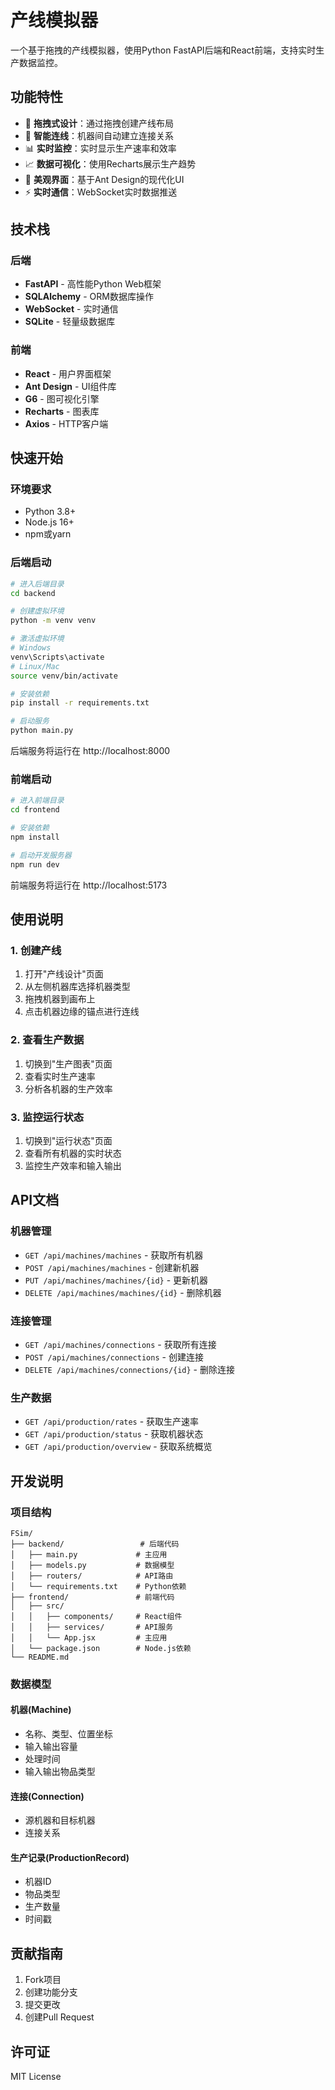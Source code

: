 # 产线模拟器

一个基于拖拽的产线模拟器，使用Python FastAPI后端和React前端，支持实时生产数据监控。

## 功能特性

- 🎯 **拖拽式设计**：通过拖拽创建产线布局
- 🔗 **智能连线**：机器间自动建立连接关系
- 📊 **实时监控**：实时显示生产速率和效率
- 📈 **数据可视化**：使用Recharts展示生产趋势
- 🎨 **美观界面**：基于Ant Design的现代化UI
- ⚡ **实时通信**：WebSocket实时数据推送

## 技术栈

### 后端
- **FastAPI** - 高性能Python Web框架
- **SQLAlchemy** - ORM数据库操作
- **WebSocket** - 实时通信
- **SQLite** - 轻量级数据库

### 前端
- **React** - 用户界面框架
- **Ant Design** - UI组件库
- **G6** - 图可视化引擎
- **Recharts** - 图表库
- **Axios** - HTTP客户端

## 快速开始

### 环境要求
- Python 3.8+
- Node.js 16+
- npm或yarn

### 后端启动

```bash
# 进入后端目录
cd backend

# 创建虚拟环境
python -m venv venv

# 激活虚拟环境
# Windows
venv\Scripts\activate
# Linux/Mac
source venv/bin/activate

# 安装依赖
pip install -r requirements.txt

# 启动服务
python main.py
```

后端服务将运行在 http://localhost:8000

### 前端启动

```bash
# 进入前端目录
cd frontend

# 安装依赖
npm install

# 启动开发服务器
npm run dev
```

前端服务将运行在 http://localhost:5173

## 使用说明

### 1. 创建产线
1. 打开"产线设计"页面
2. 从左侧机器库选择机器类型
3. 拖拽机器到画布上
4. 点击机器边缘的锚点进行连线

### 2. 查看生产数据
1. 切换到"生产图表"页面
2. 查看实时生产速率
3. 分析各机器的生产效率

### 3. 监控运行状态
1. 切换到"运行状态"页面
2. 查看所有机器的实时状态
3. 监控生产效率和输入输出

## API文档

### 机器管理
- `GET /api/machines/machines` - 获取所有机器
- `POST /api/machines/machines` - 创建新机器
- `PUT /api/machines/machines/{id}` - 更新机器
- `DELETE /api/machines/machines/{id}` - 删除机器

### 连接管理
- `GET /api/machines/connections` - 获取所有连接
- `POST /api/machines/connections` - 创建连接
- `DELETE /api/machines/connections/{id}` - 删除连接

### 生产数据
- `GET /api/production/rates` - 获取生产速率
- `GET /api/production/status` - 获取机器状态
- `GET /api/production/overview` - 获取系统概览

## 开发说明

### 项目结构
```
FSim/
├── backend/                 # 后端代码
│   ├── main.py             # 主应用
│   ├── models.py           # 数据模型
│   ├── routers/            # API路由
│   └── requirements.txt    # Python依赖
├── frontend/               # 前端代码
│   ├── src/
│   │   ├── components/     # React组件
│   │   ├── services/       # API服务
│   │   └── App.jsx         # 主应用
│   └── package.json        # Node.js依赖
└── README.md
```

### 数据模型

#### 机器(Machine)
- 名称、类型、位置坐标
- 输入输出容量
- 处理时间
- 输入输出物品类型

#### 连接(Connection)
- 源机器和目标机器
- 连接关系

#### 生产记录(ProductionRecord)
- 机器ID
- 物品类型
- 生产数量
- 时间戳

## 贡献指南

1. Fork项目
2. 创建功能分支
3. 提交更改
4. 创建Pull Request

## 许可证

MIT License